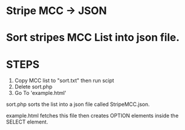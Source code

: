 # Stripe MCC -> JSON
# Sort stripes MCC List into json file.

# STEPS

1. Copy MCC list to "sort.txt" then run scipt
2. Delete sort.php
3. Go To 'example.html'


sort.php sorts the list into a json file called StripeMCC.json.

example.html fetches this file then creates OPTION elements inside the SELECT element.
